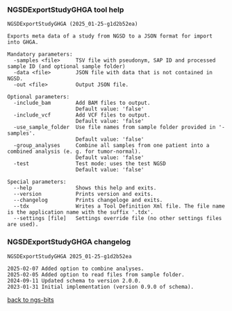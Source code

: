 ### NGSDExportStudyGHGA tool help
	NGSDExportStudyGHGA (2025_01-25-g1d2b52ea)
	
	Exports meta data of a study from NGSD to a JSON format for import into GHGA.
	
	Mandatory parameters:
	  -samples <file>     TSV file with pseudonym, SAP ID and processed sample ID (and optional sample folder)
	  -data <file>        JSON file with data that is not contained in NGSD.
	  -out <file>         Output JSON file.
	
	Optional parameters:
	  -include_bam        Add BAM files to output.
	                      Default value: 'false'
	  -include_vcf        Add VCF files to output.
	                      Default value: 'false'
	  -use_sample_folder  Use file names from sample folder provided in '-samples'.
	                      Default value: 'false'
	  -group_analyses     Combine all samples from one patient into a combined analysis (e. g. for tumor-normal).
	                      Default value: 'false'
	  -test               Test mode: uses the test NGSD
	                      Default value: 'false'
	
	Special parameters:
	  --help              Shows this help and exits.
	  --version           Prints version and exits.
	  --changelog         Prints changeloge and exits.
	  --tdx               Writes a Tool Definition Xml file. The file name is the application name with the suffix '.tdx'.
	  --settings [file]   Settings override file (no other settings files are used).
	
### NGSDExportStudyGHGA changelog
	NGSDExportStudyGHGA 2025_01-25-g1d2b52ea
	
	2025-02-07 Added option to combine analyses.
	2025-02-05 Added option to read files from sample folder.
	2024-09-11 Updated schema to version 2.0.0.
	2023-01-31 Initial implementation (version 0.9.0 of schema).
[back to ngs-bits](https://github.com/imgag/ngs-bits)